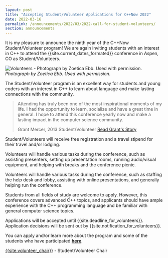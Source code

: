 ```yaml
---
layout: post
title: "Accepting Student/Volunteer Applications for C++Now 2022"
date: 2022-03-16
permalink: /announcements/2022/03/2022-call-for-student-volunteers/
section: announcements
---
```


It is my pleasure to announce the ninth year of the C++Now Student/Volunteer program! We are again inviting students with an interest in C++ to attend the {{site.current_dates_formated}} conference in Aspen, CO as Student/Volunteers.

![Volunteers - Photograph by Zoetica Ebb. Used with permission.](/assets/img/posts/2018/volunteers.jpeg "Volunteers - Photograph by Zoetica Ebb. Used with permission.")
<br>
*Photograph by Zoetica Ebb. Used with permission.*



<!--break-->

The Student/Volunteer program is an excellent way for students and young coders with an interest in C++ to learn about language and make lasting connections with the community.

<blockquote class="quoteBox">
    <span class="quoteBoxImage" style="background-image: url(/assets/img/volunteers/grant_mercer.jpg);"></span>
    <p class="quoteBoxText">
        Attending has truly been one of the most inspirational moments of my life. I had the opportunity to learn, socialize and have a great time in general. I hope to attend this conference yearly now and make a lasting impact in the computer science community.
    </p>
    <span class="quoteBoxCredentials">Grant Mercer, 2013 Student/Volunteer</span>
    <a href="/about/volunteer_program/grant_mercers_volunteer_story/" class="quoteBoxRightLink">Read Grant's Story</a>
</blockquote>

Student/Volunteers will receive free registration and a travel stipend for their travel and/or lodging.

Volunteers will handle various tasks during the conference, such as assisting presenters, setting up presentation rooms, running audio/visual equipment, and helping with breaks and the conference picnic.

Volunteers will handle various tasks during the conference, such as staffing the help desk and lobby, assisting with online presentations, and generally helping run the conference.

Students from all fields of study are welcome to apply. However, this conference covers advanced C++ topics, and applicants should have ample experience with the C++ programming language and be familiar with general computer science topics.

Applications will be accepted until {{site.deadline_for_volunteers}}. Application decisions will be sent out by {{site.notification_for_volunteers}}.

You can apply and/or learn more about the program and some of the students who have participated **[here](/about/volunteer_program/)**.

[{{site.volunteer_chair}}](mailto:student-volunteers@cppnow.org) - Student/Volunteer Chair
